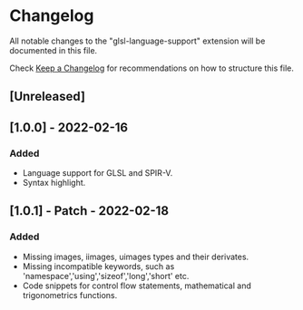# Changelog

All notable changes to the "glsl-language-support" extension will be documented in this file.

Check [Keep a Changelog](http://keepachangelog.com/) for recommendations on how to structure this file.

## [Unreleased]


## [1.0.0] - 2022-02-16
### Added
- Language support for GLSL and SPIR-V.
- Syntax highlight.


## [1.0.1] - Patch - 2022-02-18
### Added
- Missing images, iimages, uimages types and their derivates.
- Missing incompatible keywords, such as 'namespace','using','sizeof','long','short' etc.
- Code snippets for control flow statements, mathematical and trigonometrics functions.